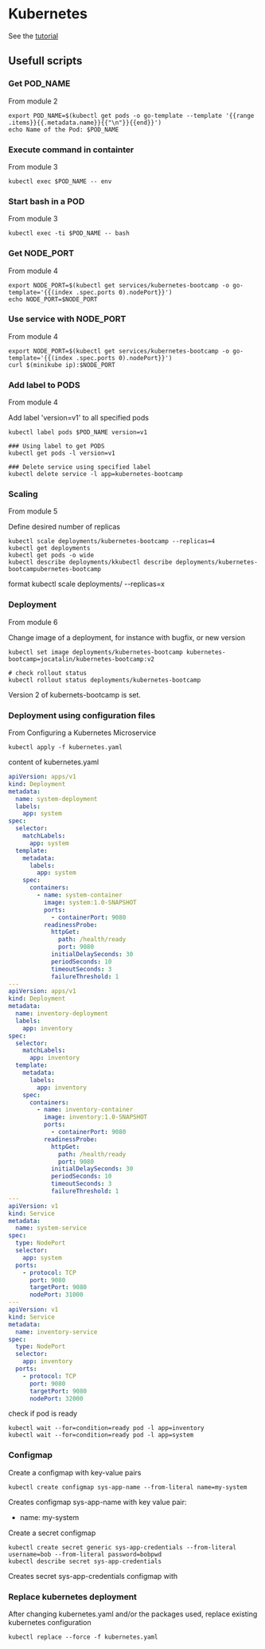 # Kubernetes

See the [tutorial](https://kubernetes.io/docs/tutorials/)

## Usefull scripts

### Get POD_NAME
From module 2
```shell
export POD_NAME=$(kubectl get pods -o go-template --template '{{range .items}}{{.metadata.name}}{{"\n"}}{{end}}')
echo Name of the Pod: $POD_NAME
```

### Execute command in containter
From module 3
```shell
kubectl exec $POD_NAME -- env
```

### Start bash in a POD
From module 3
```shell
kubectl exec -ti $POD_NAME -- bash
```

### Get NODE_PORT
From module 4
```shell
export NODE_PORT=$(kubectl get services/kubernetes-bootcamp -o go-template='{{(index .spec.ports 0).nodePort}}')
echo NODE_PORT=$NODE_PORT
```

### Use service with NODE_PORT
From module 4
```shell
export NODE_PORT=$(kubectl get services/kubernetes-bootcamp -o go-template='{{(index .spec.ports 0).nodePort}}')
curl $(minikube ip):$NODE_PORT
```

### Add label to PODS
From module 4

Add label 'version=v1' to all specified pods
```shell
kubectl label pods $POD_NAME version=v1

### Using label to get PODS
kubectl get pods -l version=v1

### Delete service using specified label
kubectl delete service -l app=kubernetes-bootcamp
```

### Scaling
From module 5

Define desired number of replicas
```shell
kubectl scale deployments/kubernetes-bootcamp --replicas=4
kubectl get deployments
kubectl get pods -o wide
kubectl describe deployments/kkubectl describe deployments/kubernetes-bootcampubernetes-bootcamp
```

format kubectl scale deployments/<name> --replicas=x

### Deployment
From module 6

Change image of a deployment, for instance with bugfix, or new version
```shell
kubectl set image deployments/kubernetes-bootcamp kubernetes-bootcamp=jocatalin/kubernetes-bootcamp:v2

# check rollout status
kubectl rollout status deployments/kubernetes-bootcamp
```
Version 2 of kubernets-bootcamp is set.

### Deployment using configuration files
From Configuring a Kubernetes Microservice

```shell
kubectl apply -f kubernetes.yaml
```

content of kubernetes.yaml

```yaml
apiVersion: apps/v1
kind: Deployment
metadata:
  name: system-deployment
  labels:
    app: system
spec:
  selector:
    matchLabels:
      app: system
  template:
    metadata:
      labels:
        app: system
    spec:
      containers:
        - name: system-container
          image: system:1.0-SNAPSHOT
          ports:
            - containerPort: 9080
          readinessProbe:
            httpGet:
              path: /health/ready
              port: 9080
            initialDelaySeconds: 30
            periodSeconds: 10
            timeoutSeconds: 3
            failureThreshold: 1
---
apiVersion: apps/v1
kind: Deployment
metadata:
  name: inventory-deployment
  labels:
    app: inventory
spec:
  selector:
    matchLabels:
      app: inventory
  template:
    metadata:
      labels:
        app: inventory
    spec:
      containers:
        - name: inventory-container
          image: inventory:1.0-SNAPSHOT
          ports:
            - containerPort: 9080
          readinessProbe:
            httpGet:
              path: /health/ready
              port: 9080
            initialDelaySeconds: 30
            periodSeconds: 10
            timeoutSeconds: 3
            failureThreshold: 1
---
apiVersion: v1
kind: Service
metadata:
  name: system-service
spec:
  type: NodePort
  selector:
    app: system
  ports:
    - protocol: TCP
      port: 9080
      targetPort: 9080
      nodePort: 31000
---
apiVersion: v1
kind: Service
metadata:
  name: inventory-service
spec:
  type: NodePort
  selector:
    app: inventory
  ports:
    - protocol: TCP
      port: 9080
      targetPort: 9080
      nodePort: 32000
```
check if pod is ready
```shell
kubectl wait --for=condition=ready pod -l app=inventory
kubectl wait --for=condition=ready pod -l app=system
```

### Configmap
Create a configmap with key-value pairs

```shell
kubectl create configmap sys-app-name --from-literal name=my-system
```
Creates configmap sys-app-name with key value pair:
- name: my-system

Create a secret configmap
```shell
kubectl create secret generic sys-app-credentials --from-literal username=bob --from-literal password=bobpwd
kubectl describe secret sys-app-credentials
```
Creates secret sys-app-credentials configmap with 

### Replace kubernetes deployment
After changing kubernetes.yaml and/or the packages used, replace existing kubernetes configuration
```shell
kubectl replace --force -f kubernetes.yaml
```